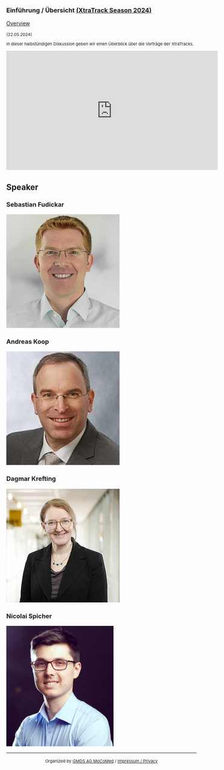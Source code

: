 ### Einführung / Übersicht [(XtraTrack Season 2024)](XtraTracksOverview)

[Overview](XtraTracksOverview)

<p style="font-size:11px">(22.05.2024)</p>

<p style="font-size:11px">In dieser halbstündigen Diskussion geben wir einen Überblick über die Vorträge der XtraTracks.</p>

<!-- Once the Video is recorded -->
<center><iframe width="560" height="315" src="https://www.youtube.com/embed/qknVuj5XohM?si=x-rtNm8xSh0Q9BwQ" title="YouTube video player" frameborder="0" allow="accelerometer; autoplay; clipboard-write; encrypted-media; gyroscope; picture-in-picture; web-share" referrerpolicy="strict-origin-when-cross-origin" allowfullscreen></iframe></center>

<!-- [Register now](/2024/XtraTrackOverview) to secure your spot in the lectures and receive a calendar invitation including the access link.-->

<!-- [Join Us Life](/2024/XtraTrackOverview) to secure your spot in the lectures and receive a calendar invitation including the access link.-->

## Speaker

### Sebastian Fudickar
<img src="/images/2024/csm_Sebastian_Fudickar_18a61aadc9.jpg?raw=true"/>

### Andreas Koop
<img src="/images/2024/csm_Andreas_Koop_d46926ac4a.jpg?raw=true"/>

### Dagmar Krefting
<img src="/images/2024/csm_dagmar_krefting_3c135e36ef.jpg?raw=true"/>

### Nicolai Spicher
<!-- second speaker-->
<img src="/images/2024/csm_Nicolai_Spicher_af65bf198c.png?raw=true"/>


---
<center><p style="font-size:11px">Organized by <a href="http://mocomed.de">GMDS AG MoCoMed</a> / <a href="/imprint">Impressum / Privacy</a></p></center>